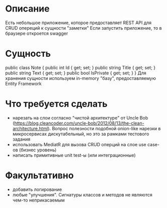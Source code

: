 # Описание

Есть небольшое приложение, которое предоставляет REST API для CRUD опереций к сущности "заметки"
Если запустить приложение, то в браузере откроется swagger

# Сущность

public class Note
{
    public int Id { get; set; }
    public string Title { get; set; }
    public string Text { get; set; }
    public bool IsPrivate { get; set; }
}
Для хранения сущности используем in-memory "базу", предоставляемую Entity Framework

# Что требуется сделать
- нарезать на слои согласно "чистой архитектуре" от Uncle Bob (https://blog.cleancoder.com/uncle-bob/2012/08/13/the-clean-architecture.html). Вопрос полезности подобной onion-like нарезки в микросервисах дискутабельный, но это за рамками тестового задания
- использовать MediatR для вызова CRUD оперций на слое use case-ов (бизнес уровень)
- написать примитивные unit test-ы (или интеграционные)


# Факультативно
- добавить логирование
- любые "улучшения". Сигнатуры классов и методов не являются чем-то неприкасаемым
